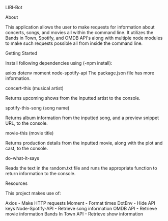 LIRI-Bot

About

This application allows the user to make requests for information about concerts, songs, and movies all within the command line. It utilizes the Bands in Town, Spotify, and OMDB API's along with multiple node modules to make such requests possible all from inside the command line. 

Getting Started

Install following dependencies using (-npm install):

axios
dotenv 
moment 
node-spotify-api
The package.json file has more information.

concert-this (musical artist)

Returns upcoming shows from the inputted artist to the console.

spotify-this-song (song name)

Returns album information from the inputted song, and a preview snippet URL, to the console.

movie-this (movie title)

Returns production details from the inputted movie, along with the plot and cast, to the console.

do-what-it-says

Reads the text in the random.txt file and runs the appropriate function to return information to the console.

Resources

This project makes use of:

Axios - Make HTTP requests
Moment - Format times
DotEnv - Hide API keys
Node-Spotify-API - Retrieve song information
OMDB API - Retrieve movie information
Bands In Town API - Retrieve show information